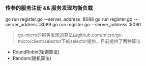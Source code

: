 ### 传参的服务注册 && 服务发现均衡负载

go run register.go --server_address :8088
go run register.go --server_address :8089
go run register.go --server_address :8090


> go-micro的服务发现的算法由github.com/micro/go-micro/client/selector下的selector提供，目前提供了两种算法

+ RoundRobin(轮询算法)
+ Random(随机算法)